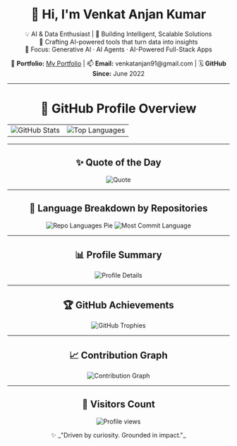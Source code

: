 <h1 align="center">👋 Hi, I'm Venkat Anjan Kumar</h1>

<p align="center">
  💡 AI & Data Enthusiast | 🚀 Building Intelligent, Scalable Solutions <br>
  🔧 Crafting AI-powered tools that turn data into insights <br>
  🧠 Focus: Generative AI · AI Agents · AI-Powered Full-Stack Apps <br>
</p>

<p align="center">
  🔗 <strong>Portfolio:</strong> <a href="https://my-portfolio-eight-nu-18.vercel.app/">My Portfolio</a> |
  📫 <strong>Email:</strong> venkatanjan91@gmail.com |
  🗓️ <strong>GitHub Since:</strong> June 2022
</p>

---
<!-- Centered Layout with Advanced GitHub Widgets -->

<div align="center">

# 🚀 GitHub Profile Overview

<table>
  <tr>
    <td>
      <img src="https://github-profile-summary-cards.vercel.app/api/cards/stats?username=Venkatanjan91&theme=tokyonight" alt="GitHub Stats" />
    </td>
    <td>
      <img src="https://github-profile-summary-cards.vercel.app/api/cards/most-commit-language?username=Venkatanjan91&theme=tokyonight" alt="Top Languages" />
    </td>
  </tr>
</table>


---

## ✨ Quote of the Day
<p align="center">
  <img src="https://quotes-github-readme.vercel.app/api?type=horizontal&theme=tokyonight" alt="Quote" />
</p>



---

## 🥧 Language Breakdown by Repositories

<p align="center">
  <img src="https://github-profile-summary-cards.vercel.app/api/cards/repos-per-language?username=Venkatanjan91&theme=prussian" alt="Repo Languages Pie" />
  <img src="https://github-profile-summary-cards.vercel.app/api/cards/most-commit-language?username=Venkatanjan91&theme=highcontrast" alt="Most Commit Language" />
</p>

---

## 📊 Profile Summary

<p align="center">
  <img src="https://github-profile-summary-cards.vercel.app/api/cards/profile-details?username=Venkatanjan91&theme=radical" alt="Profile Details" />
</p>

---

## 🏆 GitHub Achievements

<p align="center">
  <img src="https://github-profile-trophy.vercel.app/?username=Venkatanjan91&theme=dracula&no-frame=false&row=2&column=4" alt="GitHub Trophies" />
</p>

---

## 📈 Contribution Graph

<p align="center">
  <img src="https://github-readme-activity-graph.vercel.app/graph?username=Venkatanjan91&theme=react-dark&hide_border=true" alt="Contribution Graph" />
</p>

---

## 👀 Visitors Count

<p align="center">
  <img src="https://komarev.com/ghpvc/?username=Venkatanjan91&color=brightgreen" alt="Profile views" />
</p>

<p align="center">
  ✨ _"Driven by curiosity. Grounded in impact."_
</p>
